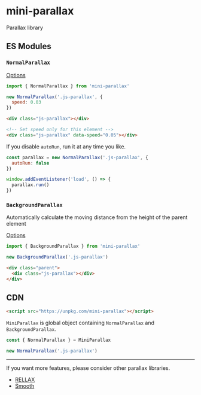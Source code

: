 # mini-parallax
Parallax library

## ES Modules

### `NormalParallax`

[Options](https://ko-yelie.github.io/mini-parallax/class/src/NormalParallax.js~NormalParallax.html#instance-constructor-constructor)

```js
import { NormalParallax } from 'mini-parallax'

new NormalParallax('.js-parallax', {
  speed: 0.03
})
```

```html
<div class="js-parallax"></div>

<!-- Set speed only for this element -->
<div class="js-parallax" data-speed="0.05"></div>
```

If you disable `autoRun`, run it at any time you like.

```js
const parallax = new NormalParallax('.js-parallax', {
  autoRun: false
})

window.addEventListener('load', () => {
  parallax.run()
})
```

### `BackgroundParallax`

Automatically calculate the moving distance from the height of the parent element

[Options](https://ko-yelie.github.io/mini-parallax/class/src/BackgroundParallax.js~BackgroundParallax.html#instance-constructor-constructor)

```js
import { BackgroundParallax } from 'mini-parallax'

new BackgroundParallax('.js-parallax')
```

```html
<div class="parent">
  <div class="js-parallax"></div>
</div>
```

## CDN

```html
<script src="https://unpkg.com/mini-parallax"></script>
```

`MiniParallax` is global object containing `NormalParallax` and `BackgroundParallax`.

```js
const { NormalParallax } = MiniParallax

new NormalParallax('.js-parallax')
```

---

If you want more features, please consider other parallax libraries.

- [RELLAX](https://github.com/dixonandmoe/rellax)
- [Smooth](https://github.com/baptistebriel/smooth-scrolling)
